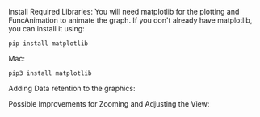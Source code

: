 Install Required Libraries: You will need matplotlib for the plotting and FuncAnimation to animate the graph.
If you don't already have matplotlib, you can install it using:

```
pip install matplotlib
```

Mac:
```
pip3 install matplotlib
```


Adding Data retention to the graphics:


Possible Improvements for Zooming and Adjusting the View:
